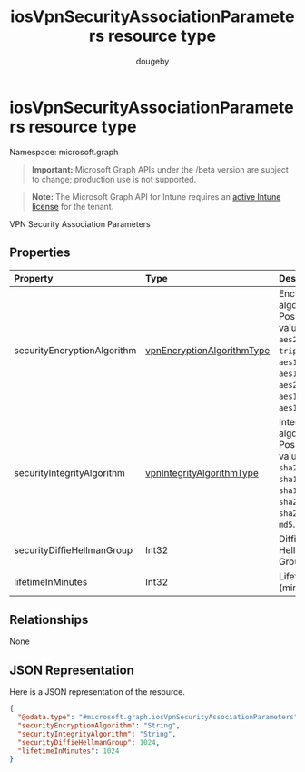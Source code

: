 ﻿---
title: "iosVpnSecurityAssociationParameters resource type"
description: "VPN Security Association Parameters"
author: "dougeby"
localization_priority: Normal
ms.prod: "intune"
doc_type: resourcePageType
---

# iosVpnSecurityAssociationParameters resource type

Namespace: microsoft.graph

> **Important:** Microsoft Graph APIs under the /beta version are subject to change; production use is not supported.

> **Note:** The Microsoft Graph API for Intune requires an [active Intune license](https://go.microsoft.com/fwlink/?linkid=839381) for the tenant.

VPN Security Association Parameters

## Properties

| Property                    | Type                                                                                         | Description                                                                                                                         |
| :-------------------------- | :------------------------------------------------------------------------------------------- | :---------------------------------------------------------------------------------------------------------------------------------- |
| securityEncryptionAlgorithm | [vpnEncryptionAlgorithmType](../resources/intune-deviceconfig-vpnencryptionalgorithmtype.md) | Encryption algorithm. Possible values are: `aes256`, `des`, `tripleDes`, `aes128`, `aes128Gcm`, `aes256Gcm`, `aes192`, `aes192Gcm`. |
| securityIntegrityAlgorithm  | [vpnIntegrityAlgorithmType](../resources/intune-deviceconfig-vpnintegrityalgorithmtype.md)   | Integrity algorithm. Possible values are: `sha2_256`, `sha1_96`, `sha1_160`, `sha2_384`, `sha2_512`, `md5`.                         |
| securityDiffieHellmanGroup  | Int32                                                                                        | Diffie-Hellman Group                                                                                                                |
| lifetimeInMinutes           | Int32                                                                                        | Lifetime (minutes)                                                                                                                  |

## Relationships

None

## JSON Representation

Here is a JSON representation of the resource.

<!-- {
  "blockType": "resource",
  "@odata.type": "microsoft.graph.iosVpnSecurityAssociationParameters"
}
-->

```json
{
  "@odata.type": "#microsoft.graph.iosVpnSecurityAssociationParameters",
  "securityEncryptionAlgorithm": "String",
  "securityIntegrityAlgorithm": "String",
  "securityDiffieHellmanGroup": 1024,
  "lifetimeInMinutes": 1024
}
```
